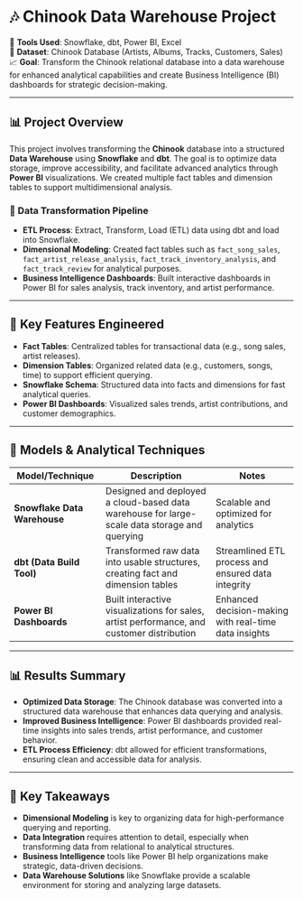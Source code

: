 # 🎶 Chinook Data Warehouse Project

📌 **Tools Used**: Snowflake, dbt, Power BI, Excel  
📁 **Dataset**: Chinook Database (Artists, Albums, Tracks, Customers, Sales)  
📈 **Goal**: Transform the Chinook relational database into a data warehouse for enhanced analytical capabilities and create Business Intelligence (BI) dashboards for strategic decision-making.

---

## 📊 Project Overview

This project involves transforming the **Chinook** database into a structured **Data Warehouse** using **Snowflake** and **dbt**. The goal is to optimize data storage, improve accessibility, and facilitate advanced analytics through **Power BI** visualizations. We created multiple fact tables and dimension tables to support multidimensional analysis.

### 🔄 Data Transformation Pipeline

- **ETL Process**: Extract, Transform, Load (ETL) data using dbt and load into Snowflake.
- **Dimensional Modeling**: Created fact tables such as `fact_song_sales`, `fact_artist_release_analysis`, `fact_track_inventory_analysis`, and `fact_track_review` for analytical purposes.
- **Business Intelligence Dashboards**: Built interactive dashboards in Power BI for sales analysis, track inventory, and artist performance.

---

## 🧠 Key Features Engineered

- **Fact Tables**: Centralized tables for transactional data (e.g., song sales, artist releases).
- **Dimension Tables**: Organized related data (e.g., customers, songs, time) to support efficient querying.
- **Snowflake Schema**: Structured data into facts and dimensions for fast analytical queries.
- **Power BI Dashboards**: Visualized sales trends, artist contributions, and customer demographics.

---

## 🤖 Models & Analytical Techniques

| Model/Technique          | Description                                                                                       | Notes |
|--------------------------|---------------------------------------------------------------------------------------------------|-------|
| **Snowflake Data Warehouse** | Designed and deployed a cloud-based data warehouse for large-scale data storage and querying | Scalable and optimized for analytics |
| **dbt (Data Build Tool)** | Transformed raw data into usable structures, creating fact and dimension tables                  | Streamlined ETL process and ensured data integrity |
| **Power BI Dashboards**  | Built interactive visualizations for sales, artist performance, and customer distribution          | Enhanced decision-making with real-time data insights |

---

## 📊 Results Summary

- **Optimized Data Storage**: The Chinook database was converted into a structured data warehouse that enhances data querying and analysis.
- **Improved Business Intelligence**: Power BI dashboards provided real-time insights into sales trends, artist performance, and customer behavior.
- **ETL Process Efficiency**: dbt allowed for efficient transformations, ensuring clean and accessible data for analysis.

---

## 📌 Key Takeaways

- **Dimensional Modeling** is key to organizing data for high-performance querying and reporting.
- **Data Integration** requires attention to detail, especially when transforming data from relational to analytical structures.
- **Business Intelligence** tools like Power BI help organizations make strategic, data-driven decisions.
- **Data Warehouse Solutions** like Snowflake provide a scalable environment for storing and analyzing large datasets.


